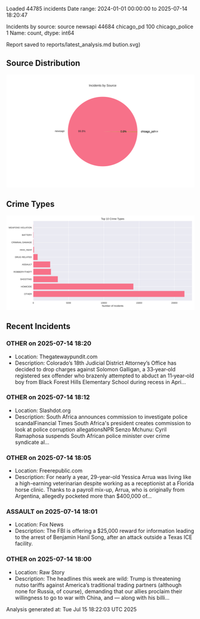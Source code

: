 
Loaded 44785 incidents
Date range: 2024-01-01 00:00:00 to 2025-07-14 18:20:47

Incidents by source:
source
newsapi           44684
chicago_pd          100
chicago_police        1
Name: count, dtype: int64

Report saved to reports/latest_analysis.md
bution.svg)

## Source Distribution
![Source Distribution](images/source_distribution.svg)

## Crime Types
![Crime Types](images/crime_types.svg)

## Recent Incidents

### OTHER on 2025-07-14 18:20
- Location: Thegatewaypundit.com
- Description: Colorado’s 18th Judicial District Attorney’s Office has decided to drop charges against Solomon Galligan, a 33‑year‑old registered sex offender who brazenly attempted to abduct an 11‑year‑old boy from Black Forest Hills Elementary School during recess in Apri…


### OTHER on 2025-07-14 18:12
- Location: Slashdot.org
- Description: South Africa announces commission to investigate police scandalFinancial Times South Africa's president creates commission to look at police corruption allegationsNPR Senzo Mchunu: Cyril Ramaphosa suspends South African police minister over crime syndicate al…


### OTHER on 2025-07-14 18:05
- Location: Freerepublic.com
- Description: For nearly a year, 29-year-old Yessica Arrua was living like a high-earning veterinarian despite working as a receptionist at a Florida horse clinic. Thanks to a payroll mix-up, Arrua, who is originally from Argentina, allegedly pocketed more than $400,000 of…


### ASSAULT on 2025-07-14 18:01
- Location: Fox News
- Description: The FBI is offering a $25,000 reward for information leading to the arrest of Benjamin Hanil Song, after an attack outside a Texas ICE facility.


### OTHER on 2025-07-14 18:00
- Location: Raw Story
- Description: The headlines this week are wild: Trump is threatening nutso tariffs against America’s traditional trading partners (although none for Russia, of course), demanding that our allies proclaim their willingness to go to war with China, and — along with his billi…

Analysis generated at: Tue Jul 15 18:22:03 UTC 2025
